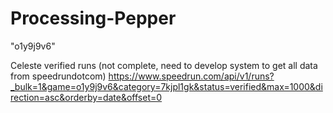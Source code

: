 # Processing-Pepper
"o1y9j9v6"


Celeste verified runs (not complete, need to develop system to get all data from speedrundotcom)
https://www.speedrun.com/api/v1/runs?_bulk=1&game=o1y9j9v6&category=7kjpl1gk&status=verified&max=1000&direction=asc&orderby=date&offset=0